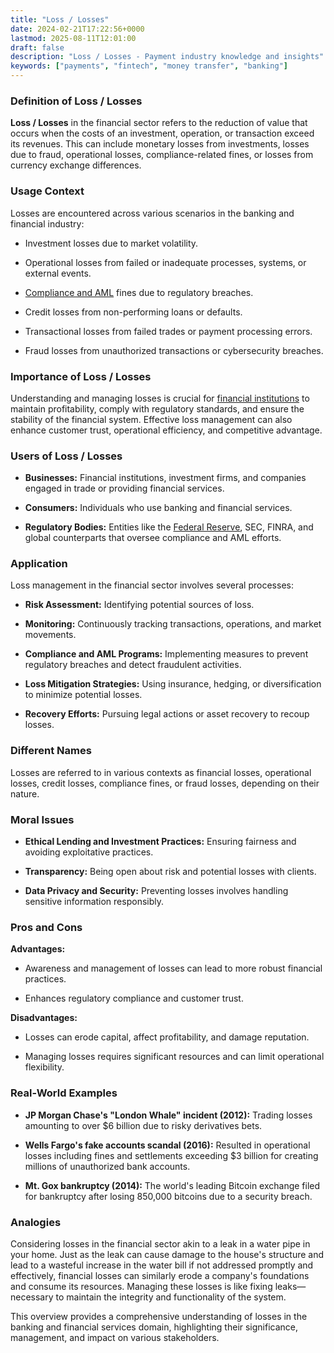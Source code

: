```yaml
---
title: "Loss / Losses"
date: 2024-02-21T17:22:56+0000
lastmod: 2025-08-11T12:01:00
draft: false
description: "Loss / Losses - Payment industry knowledge and insights"
keywords: ["payments", "fintech", "money transfer", "banking"]
---
```


### Definition of Loss / Losses

**Loss / Losses** in the financial sector refers to the reduction of value that occurs when the costs of an investment, operation, or transaction exceed its revenues. This can include monetary losses from investments, losses due to fraud, operational losses, compliance-related fines, or losses from currency exchange differences.

### Usage Context

Losses are encountered across various scenarios in the banking and financial industry:

- Investment losses due to market volatility.

- Operational losses from failed or inadequate processes, systems, or external events.

- [Compliance and AML](https://faisalkhanllc.xyz/resources/payments-wiki/a/aml-compliance/) fines due to regulatory breaches.

- Credit losses from non-performing loans or defaults.

- Transactional losses from failed trades or payment processing errors.

- Fraud losses from unauthorized transactions or cybersecurity breaches.

### Importance of Loss / Losses

Understanding and managing losses is crucial for [financial institutions](https://faisalkhanllc.xyz/resources/payments-wiki/f/financial-services/) to maintain profitability, comply with regulatory standards, and ensure the stability of the financial system. Effective loss management can also enhance customer trust, operational efficiency, and competitive advantage.

### Users of Loss / Losses

- **Businesses:** Financial institutions, investment firms, and companies engaged in trade or providing financial services.

- **Consumers:** Individuals who use banking and financial services.

- **Regulatory Bodies:** Entities like the [Federal Reserve](https://faisalkhanllc.xyz/resources/payments-wiki/f/federal-reserve-system/), SEC, FINRA, and global counterparts that oversee compliance and AML efforts.

### Application

Loss management in the financial sector involves several processes:

- **Risk Assessment:** Identifying potential sources of loss.

- **Monitoring:** Continuously tracking transactions, operations, and market movements.

- **Compliance and AML Programs:** Implementing measures to prevent regulatory breaches and detect fraudulent activities.

- **Loss Mitigation Strategies:** Using insurance, hedging, or diversification to minimize potential losses.

- **Recovery Efforts:** Pursuing legal actions or asset recovery to recoup losses.

### Different Names

Losses are referred to in various contexts as financial losses, operational losses, credit losses, compliance fines, or fraud losses, depending on their nature.

### Moral Issues

- **Ethical Lending and Investment Practices:** Ensuring fairness and avoiding exploitative practices.

- **Transparency:** Being open about risk and potential losses with clients.

- **Data Privacy and Security:** Preventing losses involves handling sensitive information responsibly.

### Pros and Cons

**Advantages:**

- Awareness and management of losses can lead to more robust financial practices.

- Enhances regulatory compliance and customer trust.

**Disadvantages:**

- Losses can erode capital, affect profitability, and damage reputation.

- Managing losses requires significant resources and can limit operational flexibility.

### Real-World Examples

- **JP Morgan Chase's "London Whale" incident (2012):** Trading losses amounting to over $6 billion due to risky derivatives bets.

- **Wells Fargo's fake accounts scandal (2016):** Resulted in operational losses including fines and settlements exceeding $3 billion for creating millions of unauthorized bank accounts.

- **Mt. Gox bankruptcy (2014):** The world's leading Bitcoin exchange filed for bankruptcy after losing 850,000 bitcoins due to a security breach.

### Analogies

Considering losses in the financial sector akin to a leak in a water pipe in your home. Just as the leak can cause damage to the house's structure and lead to a wasteful increase in the water bill if not addressed promptly and effectively, financial losses can similarly erode a company's foundations and consume its resources. Managing these losses is like fixing leaks—necessary to maintain the integrity and functionality of the system.

This overview provides a comprehensive understanding of losses in the banking and financial services domain, highlighting their significance, management, and impact on various stakeholders.